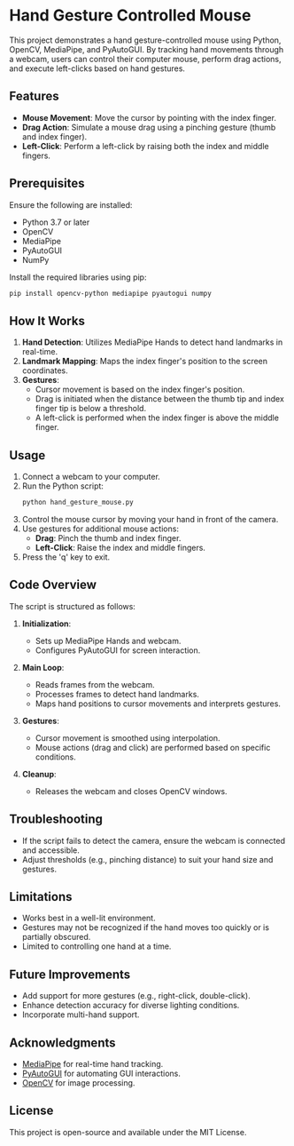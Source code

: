 # Hand Gesture Controlled Mouse

This project demonstrates a hand gesture-controlled mouse using Python, OpenCV, MediaPipe, and PyAutoGUI. By tracking hand movements through a webcam, users can control their computer mouse, perform drag actions, and execute left-clicks based on hand gestures.

## Features
- **Mouse Movement**: Move the cursor by pointing with the index finger.
- **Drag Action**: Simulate a mouse drag using a pinching gesture (thumb and index finger).
- **Left-Click**: Perform a left-click by raising both the index and middle fingers.

## Prerequisites
Ensure the following are installed:

- Python 3.7 or later
- OpenCV
- MediaPipe
- PyAutoGUI
- NumPy

Install the required libraries using pip:
```bash
pip install opencv-python mediapipe pyautogui numpy
```

## How It Works
1. **Hand Detection**: Utilizes MediaPipe Hands to detect hand landmarks in real-time.
2. **Landmark Mapping**: Maps the index finger's position to the screen coordinates.
3. **Gestures**:
   - Cursor movement is based on the index finger's position.
   - Drag is initiated when the distance between the thumb tip and index finger tip is below a threshold.
   - A left-click is performed when the index finger is above the middle finger.

## Usage
1. Connect a webcam to your computer.
2. Run the Python script:
   ```bash
   python hand_gesture_mouse.py
   ```
3. Control the mouse cursor by moving your hand in front of the camera.
4. Use gestures for additional mouse actions:
   - **Drag**: Pinch the thumb and index finger.
   - **Left-Click**: Raise the index and middle fingers.
5. Press the 'q' key to exit.

## Code Overview
The script is structured as follows:

1. **Initialization**:
   - Sets up MediaPipe Hands and webcam.
   - Configures PyAutoGUI for screen interaction.

2. **Main Loop**:
   - Reads frames from the webcam.
   - Processes frames to detect hand landmarks.
   - Maps hand positions to cursor movements and interprets gestures.

3. **Gestures**:
   - Cursor movement is smoothed using interpolation.
   - Mouse actions (drag and click) are performed based on specific conditions.

4. **Cleanup**:
   - Releases the webcam and closes OpenCV windows.

## Troubleshooting
- If the script fails to detect the camera, ensure the webcam is connected and accessible.
- Adjust thresholds (e.g., pinching distance) to suit your hand size and gestures.

## Limitations
- Works best in a well-lit environment.
- Gestures may not be recognized if the hand moves too quickly or is partially obscured.
- Limited to controlling one hand at a time.

## Future Improvements
- Add support for more gestures (e.g., right-click, double-click).
- Enhance detection accuracy for diverse lighting conditions.
- Incorporate multi-hand support.

## Acknowledgments
- [MediaPipe](https://google.github.io/mediapipe/) for real-time hand tracking.
- [PyAutoGUI](https://pyautogui.readthedocs.io/) for automating GUI interactions.
- [OpenCV](https://opencv.org/) for image processing.

## License
This project is open-source and available under the MIT License.
